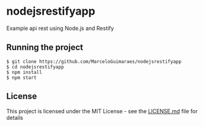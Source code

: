 # nodejsrestifyapp
Example api rest using Node.js and Restify

## Running the project

```
$ git clone https://github.com/MarceloGuimaraes/nodejsrestifyapp
$ cd nodejsrestifyapp
$ npm install
$ npm start
```

## License

This project is licensed under the MIT License - see the [LICENSE.md](LICENSE.md) file for details
